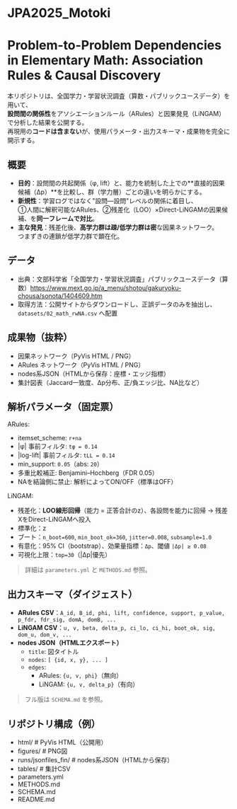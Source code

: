 # JPA2025_Motoki

# Problem-to-Problem Dependencies in Elementary Math: Association Rules & Causal Discovery

本リポジトリは、全国学力・学習状況調査（算数・パブリックユースデータ）を用いて、  
**設問間の関係性**をアソシエーションルール（ARules）と因果発見（LiNGAM）で分析した結果を公開する。  
再現用の**コードは含まない**が、使用パラメータ・出力スキーマ・成果物を完全に開示する。

## 概要
- **目的**：設問間の共起関係（φ, lift）と、能力を統制した上での**直接的因果候補（Δp）**を比較し、群（学力層）ごとの違いを明らかにする。
- **新規性**：学習ログではなく"設問—設問"レベルの関係に着目し、  
  ①人間に解釈可能なARules、②残差化（LOO）×Direct-LiNGAMの因果候補、を**同一フレームで対比**。
- **主な発見**：残差化後、**高学力群は疎/低学力群は密**な因果ネットワーク。  
  つまずきの連鎖が低学力群で顕在化。

## データ
- 出典：文部科学省「全国学力・学習状況調査」パブリックユースデータ（算数）https://www.mext.go.jp/a_menu/shotou/gakuryoku-chousa/sonota/1404609.htm
- 取得方法：公開サイトからダウンロードし、正誤データのみを抽出し、`datasets/02_math_rwNA.csv` へ配置

## 成果物（抜粋）
- 因果ネットワーク（PyVis HTML / PNG）
- ARules ネットワーク（PyVis HTML / PNG）
- nodes系JSON（HTMLから保存：座標・エッジ指標）
- 集計図表（Jaccard一致度、Δp分布、正/負エッジ比、NA比など）

## 解析パラメータ（固定票）
ARules:
- itemset_scheme: `r+na`
- |φ| 事前フィルタ: `tφ = 0.14`
- |log-lift| 事前フィルタ: `tLL = 0.14`
- min_support: `0.05`（abs: `20`）
- 多重比較補正: Benjamini–Hochberg（FDR 0.05）
- NAを結論側に禁止: 解析によってON/OFF（標準はOFF）

LiNGAM:
- 残差化：**LOO線形回帰**（能力 = 正答合計のz）、各設問を能力に回帰 → 残差XをDirect-LiNGAMへ投入
- 標準化：z
- ブート：`n_boot=600`, `min_boot_ok=360`, `jitter=0.008`, `subsample=1.0`
- 有意化：95% CI（bootstrap）、効果量指標：`Δp`、閾値 `|Δp| ≥ 0.08`
- 可視化上限：`top=30`（|Δp|優先）

> 詳細は `parameters.yml` と `METHODS.md` 参照。

## 出力スキーマ（ダイジェスト）
- **ARules CSV**：`A_id, B_id, phi, lift, confidence, support, p_value, p_fdr, fdr_sig, domA, domB, ...`
- **LiNGAM CSV**：`u, v, beta, delta_p, ci_lo, ci_hi, boot_ok, sig, dom_u, dom_v, ...`
- **nodes JSON（HTMLエクスポート）**  
  - `title`: 図タイトル  
  - `nodes`: `[ {id, x, y}, ... ]`  
  - `edges`:  
    - ARules: `{u, v, phi}`（無向）  
    - LiNGAM: `{u, v, delta_p}`（有向）

> フル版は `SCHEMA.md` を参照。

## リポジトリ構成（例）
- html/               # PyVis HTML（公開用）
- figures/              # PNG図
- runs/jsonfiles_fin/   # nodes系JSON（HTMLから保存）
- tables/               # 集計CSV
- parameters.yml
- METHODS.md
- SCHEMA.md
- README.md
